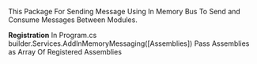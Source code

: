 This Package For Sending Message Using In Memory Bus To Send and Consume Messages Between Modules.

**Registration**
In Program.cs
builder.Services.AddInMemoryMessaging([Assemblies])
Pass Assemblies as Array Of Registered Assemblies
